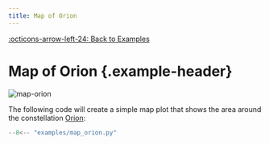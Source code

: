 ```yaml
---
title: Map of Orion
---
```

[:octicons-arrow-left-24: Back to Examples](/examples)

# Map of Orion {.example-header}

![map-orion](/images/examples/map_orion.png)

The following code will create a simple map plot that shows the area around the constellation [Orion](https://en.wikipedia.org/wiki/Orion_(constellation)):

```python
--8<-- "examples/map_orion.py"
```


